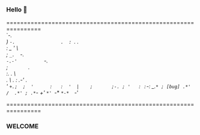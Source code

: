 ### Hello 👋
================================================================                  
                \`*-.                   
                 )  _`-.                
                .  : `. .               
                : _   '  \              
                ; *` _.   `*-._         
                `-.-'          `-.      
                  ;       `       `.    
                  :.       .        \   
                  . \  .   :   .-'   .  
                  '  `+.;  ;  '      :  
                  :  '  |    ;       ;-.
                  ; '   : :`-:     _.`* ;
         [bug] .*' /  .*' ; .*`- +'  `*'
               `*-*   `*-*  `*-*'       
               
 ================================================================              
 ### WELCOME
               
               
<!--
**houssen-kassir/houssen-kassir** is a ✨ _special_ ✨ repository because its `README.md` (this file) appears on your GitHub profile.

Here are some ideas to get you started:

- 🔭 I’m currently working on ...
- 🌱 I’m currently learning ...
- 👯 I’m looking to collaborate on ...
- 🤔 I’m looking for help with ...
- 💬 Ask me about ...
- 📫 How to reach me: ...
- 😄 Pronouns: ...
- ⚡ Fun fact: ...
-->

